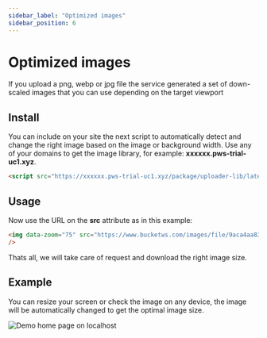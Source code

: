 ```yaml
---
sidebar_label: "Optimized images"
sidebar_position: 6
---
```


# Optimized images

If you upload a png, webp or jpg file the service generated a set of down-scaled images that you can use depending on the target viewport

## Install

You can include on your site the next script to automatically detect and change the right image based on the image or background width.
Use any of your domains to get the image library, for example: **xxxxxx.pws-trial-uc1.xyz**.

```html
<script src="https://xxxxxx.pws-trial-uc1.xyz/package/uploader-lib/latest/index.js"></script>
```

## Usage

Now use the URL on the **src** attribute as in this example:

```html
<img data-zoom="75" src="https://www.bucketws.com/images/file/9aca4aa83e79507630361b8fad6a7561.jpg"
/>
```

Thats all, we will take care of request and download the right image size.


## Example

You can resize your screen or check the image on any device, the image will be automatically changed to get the optimal image size.

<div className="image-container">
<img data-zoom="75" alt="Demo home page on localhost" className="image" src="https://www.bucketws.com/images/file/9aca4aa83e79507630361b8fad6a7561.jpg" />
</div>
